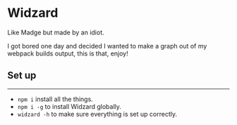 # Widzard

Like Madge but made by an idiot.

I got bored one day and decided I wanted to make a graph out of my webpack builds output, this is that, enjoy!

## Set up

---

- `npm i` install all the things.
- `npm i -g` to install Widzard globally.
- `widzard -h` to make sure everything is set up correctly.
